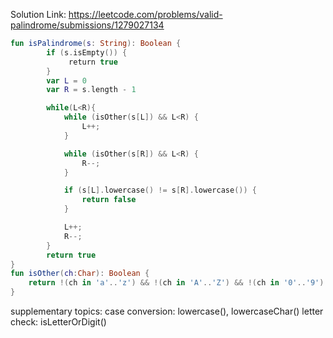 Solution Link: https://leetcode.com/problems/valid-palindrome/submissions/1279027134

```kotlin
fun isPalindrome(s: String): Boolean {
        if (s.isEmpty()) {
             return true
        }
        var L = 0
        var R = s.length - 1

        while(L<R){
            while (isOther(s[L]) && L<R) {
                L++;
            }

            while (isOther(s[R]) && L<R) {
                R--;
            }

            if (s[L].lowercase() != s[R].lowercase()) {
                return false
            }

            L++;
            R--;
        }
        return true
}
fun isOther(ch:Char): Boolean {
	return !(ch in 'a'..'z') && !(ch in 'A'..'Z') && !(ch in '0'..'9')
}
```

supplementary topics:
case conversion: lowercase(), lowercaseChar()
letter check: isLetterOrDigit()
